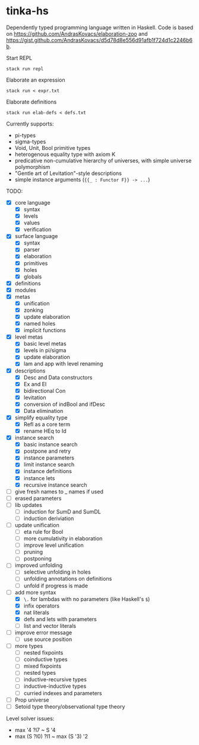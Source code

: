# tinka-hs

Dependently typed programming language written in Haskell.
Code is based on https://github.com/AndrasKovacs/elaboration-zoo and https://gist.github.com/AndrasKovacs/d5d78d8e556d91afb1f724d1c2246b6b.

Start REPL
```
stack run repl
```

Elaborate an expression
```
stack run < expr.txt
```

Elaborate definitions
```
stack run elab-defs < defs.txt
```

Currently supports:
- pi-types
- sigma-types
- Void, Unit, Bool primitive types
- heterogenous equality type with axiom K
- predicative non-cumulative hierarchy of universes, with simple universe polymorphism
- "Gentle art of Levitation"-style descriptions
- simple instance arguments (`{{_ : Functor F}} -> ...`)

TODO:
- [x] core language
  - [x] syntax
  - [x] levels
  - [x] values
  - [x] verification
- [x] surface language
  - [x] syntax
  - [x] parser
  - [x] elaboration
  - [x] primitives
  - [x] holes
  - [x] globals
- [x] definitions
- [x] modules
- [x] metas
  - [x] unification
  - [x] zonking
  - [x] update elaboration
  - [x] named holes
  - [x] implicit functions
- [x] level metas
  - [x] basic level metas
  - [x] levels in pi/sigma
  - [x] update elaboration
  - [x] lam and app with level renaming
- [x] descriptions
  - [x] Desc and Data constructors
  - [x] Ex and El
  - [x] bidirectional Con
  - [x] levitation
  - [x] conversion of indBool and ifDesc
  - [x] Data elimination
- [x] simplify equality type
  - [x] Refl as a core term
  - [x] rename HEq to Id
- [x] instance search
  - [x] basic instance search
  - [x] postpone and retry
  - [x] instance parameters
  - [x] limit instance search
  - [x] instance definitions
  - [x] instance lets
  - [x] recursive instance search
- [ ] give fresh names to _ names if used
- [ ] erased parameters
- [ ] lib updates
  - [ ] induction for SumD and SumDL
  - [ ] induction deriviation
- [ ] update unification
  - [ ] eta rule for Bool
  - [ ] more cumulativity in elaboration
  - [ ] improve level unification
  - [ ] pruning
  - [ ] postponing
- [ ] improved unfolding
  - [ ] selective unfolding in holes
  - [ ] unfolding annotations on definitions
  - [ ] unfold if progress is made
- [ ] add more syntax
  - [x] `\.` for lambdas with no parameters (like Haskell's `$`)
  - [x] infix operators
  - [x] nat literals
  - [x] defs and lets with parameters
  - [ ] list and vector literals
- [ ] improve error message
  - [ ] use source position
- [ ] more types
  - [ ] nested fixpoints
  - [ ] coinductive types
  - [ ] mixed fixpoints
  - [ ] nested types
  - [ ] inductive-recursive types
  - [ ] inductive-inductive types
  - [ ] curried indexes and parameters
- [ ] Prop universe
- [ ] Setoid type theory/observational type theory

Level solver issues:
- max '4 ?l7 ~ S '4
- max (S ?l0) ?l1 ~ max (S '3) '2
